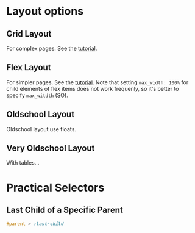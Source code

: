 # Layout options

## Grid Layout
For complex pages. See the [tutorial](https://css-tricks.com/snippets/css/complete-guide-grid/).

## Flex Layout
For simpler pages. See the [tutorial](https://css-tricks.com/snippets/css/a-guide-to-flexbox/).
Note that setting `max_width: 100%` for child elements of flex items does not work frequenly, so it's better to specify `max_witdth` ([SO](https://stackoverflow.com/questions/21103622/auto-resize-image-in-css-flexbox-layout-and-keeping-aspect-ratio)).

## Oldschool Layout
Oldschool layout use floats.

## Very Oldschool Layout
With tables...

# Practical Selectors

## Last Child of a Specific Parent
```css
#parent > :last-child
```
